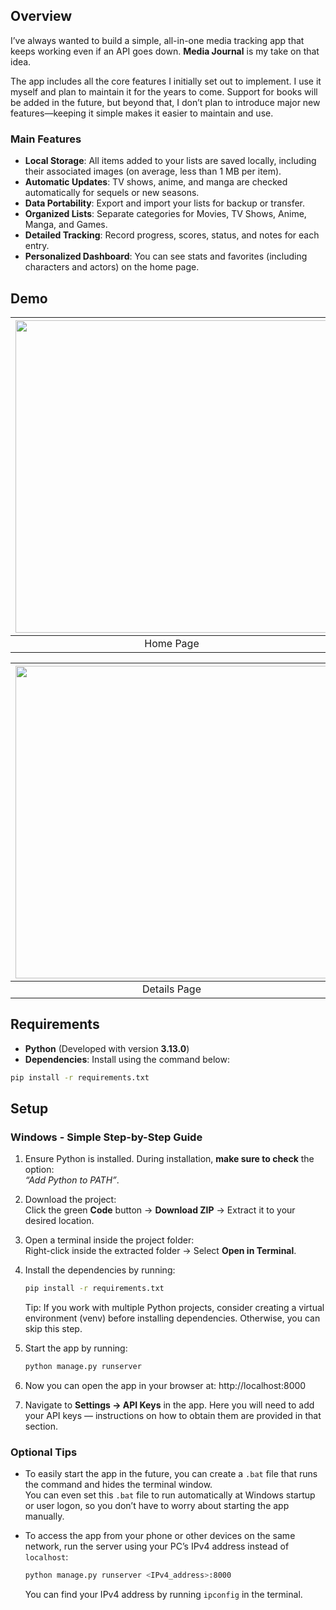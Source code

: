 ## Overview

I’ve always wanted to build a simple, all-in-one media tracking app that keeps working even if an API goes down. **Media Journal** is my take on that idea.

The app includes all the core features I initially set out to implement. I use it myself and plan to maintain it for the years to come. Support for books will be added in the future, but beyond that, I don’t plan to introduce major new features—keeping it simple makes it easier to maintain and use.

### Main Features

- **Local Storage**:  All items added to your lists are saved locally, including their associated images (on average, less than 1 MB per item).
- **Automatic Updates**: TV shows, anime, and manga are checked automatically for sequels or new seasons.  
- **Data Portability**: Export and import your lists for backup or transfer.  
- **Organized Lists**: Separate categories for Movies, TV Shows, Anime, Manga, and Games.  
- **Detailed Tracking**: Record progress, scores, status, and notes for each entry.  
- **Personalized Dashboard**: You can see stats and favorites (including characters and actors) on the home page.

## Demo  
| <img src="https://github.com/user-attachments/assets/00012d40-b481-4e67-969a-cc7b99abf568" width="500" /> | <img src="https://github.com/user-attachments/assets/1d5f49cb-7f0b-4fd7-93ba-5c77c8266884" width="500" /> |
| :-----------------------------------------: | :-----------------------------------------: |
|                 Home Page                    |               List Example                   |

| <img src="https://github.com/user-attachments/assets/8d4f32af-7adf-4f07-b048-2221cc245157" width="500" /> | <img src="https://github.com/user-attachments/assets/65ef3080-67b1-424a-a894-1276284c2567" width="500" /> |
| :-----------------------------------------: | :-----------------------------------------: |
|               Details Page                  |               Edit                   |

## Requirements  
- **Python** (Developed with version **3.13.0**)  
- **Dependencies**: Install using the command below:  

```sh
pip install -r requirements.txt
```
## Setup

### Windows - Simple Step-by-Step Guide

1. Ensure Python is installed. During installation, **make sure to check** the option:  
   *“Add Python to PATH”*.

2. Download the project:  
   Click the green **Code** button → **Download ZIP** → Extract it to your desired location.

3. Open a terminal inside the project folder:  
   Right-click inside the extracted folder → Select **Open in Terminal**.

4. Install the dependencies by running:  
   ```sh
   pip install -r requirements.txt
   ```
   Tip: If you work with multiple Python projects, consider creating a virtual environment (venv) before installing dependencies. Otherwise, you can skip this step. 
5. Start the app by running:
   ```sh
   python manage.py runserver
   ```

6. Now you can open the app in your browser at: http://localhost:8000
7. Navigate to **Settings → API Keys** in the app.
   Here you will need to add your API keys — instructions on how to obtain them are provided in that section.

### Optional Tips

- To easily start the app in the future, you can create a `.bat` file that runs the command and hides the terminal window.  
  You can even set this `.bat` file to run automatically at Windows startup or user logon, so you don’t have to worry about starting the app manually.

- To access the app from your phone or other devices on the same network, run the server using your PC’s IPv4 address instead of `localhost`:

  ```sh
  python manage.py runserver <IPv4_address>:8000
  ```
   You can find your IPv4 address by running `ipconfig` in the terminal.
